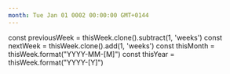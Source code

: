 ```yaml
---
month: Tue Jan 01 0002 00:00:00 GMT+0144
---
```




const previousWeek = thisWeek.clone().subtract(1, 'weeks')
const nextWeek = thisWeek.clone().add(1, 'weeks')
const thisMonth = thisWeek.format("YYYY-MM-[M]")
const thisYear = thisWeek.format("YYYY-[Y]")